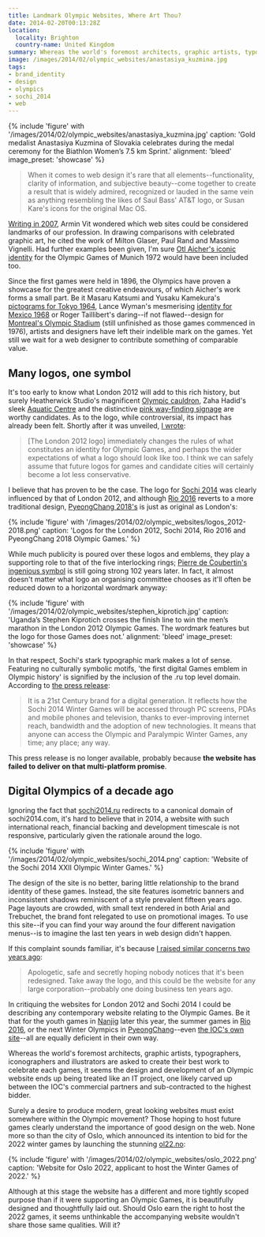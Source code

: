 ```yaml
---
title: Landmark Olympic Websites, Where Art Thou?
date: 2014-02-20T00:13:28Z
location:
  locality: Brighton
  country-name: United Kingdom
summary: Whereas the world's foremost architects, graphic artists, typographers, iconographers and illustrators are asked to create their best work to celebrate each Olympic Games, still we wait for the Olympic movement to give equal consideration to the design of its websites.
image: /images/2014/02/olympic_websites/anastasiya_kuzmina.jpg
tags:
- brand_identity
- design
- olympics
- sochi_2014
- web
---
```

{% include 'figure' with '/images/2014/02/olympic_websites/anastasiya_kuzmina.jpg'
  caption: 'Gold medalist Anastasiya Kuzmina of Slovakia celebrates during the medal ceremony for the Biathlon Women’s 7.5 km Sprint.'
  alignment: 'bleed'
  image_preset: 'showcase'
%}

> When it comes to web design it's rare that all elements--functionality, clarity of information, and subjective beauty--come together to create a result that is widely admired, recognized or lauded in the same vein as anything resembling the likes of Saul Bass' AT&T logo, or Susan Kare's icons for the original Mac OS.

[Writing in 2007][1], Armin Vit wondered which web sites could be considered landmarks of our profession. In drawing comparisons with celebrated graphic art, he cited the work of Milton Glaser, Paul Rand and Massimo Vignelli. Had further examples been given, I'm sure [Otl Aicher's iconic identity][2] for the Olympic Games of Munich 1972 would have been included too.

Since the first games were held in 1896, the Olympics have proven a showcase for the greatest creative endeavours, of which Aicher's work forms a small part. Be it Masaru Katsumi and Yusaku Kamekura's [pictograms for Tokyo 1964][3], Lance Wyman's mesmerising [identity for Mexico 1968][4] or Roger Taillibert's daring--if not flawed--design for [Montreal's Olympic Stadium][5] (still unfinished as those games commenced in 1976), artists and designers have left their indelible mark on the games. Yet still we wait for a web designer to contribute something of comparable value.

## Many logos, one symbol

It's too early to know what London 2012 will add to this rich history, but surely Heatherwick Studio's magnificent [Olympic cauldron][6], Zaha Hadid's sleek [Aquatic Centre][7] and the distinctive [pink way-finding signage][8] are worthy candidates. As to the logo, while controversial, its impact has already been felt. Shortly after it was unveiled, [I wrote][9]:

> [The London 2012 logo] immediately changes the rules of what constitutes an identity for Olympic Games, and perhaps the wider expectations of what a logo should look like too. I think we can safely assume that future logos for games and candidate cities will certainly become a lot less conservative.

I believe that has proven to be the case. The logo for [Sochi 2014][10] was clearly influenced by that of London 2012, and although [Rio 2016][11] reverts to a more traditional design, [PyeongChang 2018's][12] is just as original as London's:

{% include 'figure' with '/images/2014/02/olympic_websites/logos_2012-2018.png'
  caption: 'Logos for the London 2012, Sochi 2014, Rio 2016 and PyeongChang 2018 Olympic Games.'
%}

While much publicity is poured over these logos and emblems, they play a supporting role to that of the five interlocking rings; [Pierre de Coubertin's ingenious symbol][13] is still going strong 102 years later. In fact, it almost doesn't matter what logo an organising committee chooses as it'll often be reduced down to a horizontal wordmark anyway:

{% include 'figure' with '/images/2014/02/olympic_websites/stephen_kiprotich.jpg'
  caption: 'Uganda’s Stephen Kiprotich crosses the finish line to win the men’s marathon in the London 2012 Olympic Games. The wordmark features but the logo for those Games does not.'
  alignment: 'bleed'
  image_preset: 'showcase'
%}

In that respect, Sochi's stark typographic mark makes a lot of sense. Featuring no culturally symbolic motifs, 'the first digital Games emblem in Olympic history' is signified by the inclusion of the .ru top level domain. According to [the press release][14]:

> It is a 21st Century brand for a digital generation. It reflects how the Sochi 2014 Winter Games will be accessed through PC screens, PDAs and mobile phones and television, thanks to ever-improving internet reach, bandwidth and the adoption of new technologies. It means that anyone can access the Olympic and Paralympic Winter Games, any time; any place; any way.

This press release is no longer available, probably because **the website has failed to deliver on that multi-platform promise**.

## Digital Olympics of a decade ago

Ignoring the fact that [sochi2014.ru][15] redirects to a canonical domain of sochi2014.com, it's hard to believe that in 2014, a website with such international reach, financial backing and development timescale is not responsive, particularly given the rationale around the logo.

{% include 'figure' with '/images/2014/02/olympic_websites/sochi_2014.png'
  caption: 'Website of the Sochi 2014 XXII Olympic Winter Games.'
%}

The design of the site is no better, baring little relationship to the brand identity of these games. Instead, the site features isometric banners and inconsistent shadows reminiscent of a style prevalent fifteen years ago. Page layouts are crowded, with small text rendered in both Arial and Trebuchet, the brand font relegated to use on promotional images. To use this site--if you can find your way around the four different navigation menus--is to imagine the last ten years in web design didn't happen.

If this complaint sounds familiar, it's because [I raised similar concerns two years ago][16]:

> Apologetic, safe and secretly hoping nobody notices that it's been redesigned. Take away the logo, and this could be the website for any large corporation--probably one doing business ten years ago.

In critiquing the websites for London 2012 and Sochi 2014 I could be describing any contemporary website relating to the Olympic Games. Be it that for the youth games in [Nanjig][17] later this year, the summer games in [Rio 2016][18], or the next Winter Olympics in [PyeongChang][19]--even [the IOC's own site][20]--all are equally deficient in their own way.

Whereas the world's foremost architects, graphic artists, typographers, iconographers and illustrators are asked to create their best work to celebrate each games, it seems the design and development of an Olympic website ends up being treated like an IT project, one likely carved up between the IOC's commercial partners and sub-contracted to the highest bidder.

Surely a desire to produce modern, great looking websites must exist somewhere within the Olympic movement? Those hoping to host future games clearly understand the importance of good design on the web. None more so than the city of Oslo, which announced its intention to bid for the 2022 winter games by launching the stunning [ol22.no][21]:

{% include 'figure' with '/images/2014/02/olympic_websites/oslo_2022.png'
  caption: 'Website for Oslo 2022, applicant to host the Winter Games of 2022.'
%}

Although at this stage the website has a different and more tightly scoped purpose than if it were supporting an Olympic Games, it is beautifully designed and thoughtfully laid out. Should Oslo earn the right to host the 2022 games, it seems unthinkable the accompanying website wouldn't share those same qualities. Will it?

[1]: http://www.underconsideration.com/speakup/archives/004033.html
[2]: http://1972municholympics.co.uk
[3]: http://pingmag.jp/2013/09/09/tokyo-olympics-1964/
[4]: http://www.themodernist.co.uk/2012/04/olympic-games-design-from-1968-mexico-city/
[5]: http://en.wikipedia.org/wiki/Olympic_Stadium_(Montreal)
[6]: http://www.heatherwick.com/olympic-cauldron/
[7]: http://www.zaha-hadid.com/architecture/london-aquatics-centre/
[8]: http://www.beyond2012.org.uk/wayfinding/
[9]: http://lloydyweb.paulrobertlloyd.com/blog/2007/06/2012_and_all_that
[10]: http://www.newyorker.com/currency-tag/behind-sochis-futuristic-logo
[11]: http://www.underconsideration.com/brandnew/archives/holding_hands_in_rio.php
[12]: http://www.underconsideration.com/brandnew/archives/winter_olympics.php
[13]: http://en.wikipedia.org/wiki/Olympic_symbols#Symbol
[14]: http://web.archive.org/web/20091207021259/http://sochi2014.com/106467
[15]: http://sochi2014.ru/
[16]: /2012/05/inspiring_nobody/
[17]: http://www.nanjing2014.org/en/
[18]: http://www.rio2016.com/en
[19]: http://www.pyeongchang2018.com/
[20]: http://www.olympic.org/
[21]: http://www.ol22.no/en/
